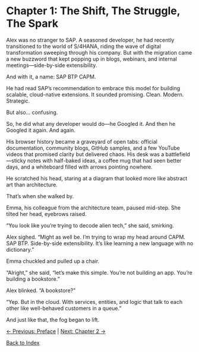 # Chapter 1: The Shift, The Struggle, The Spark

Alex was no stranger to SAP. A seasoned developer, he had recently transitioned to the world of S/4HANA, riding the wave of digital transformation sweeping through his company. But with the migration came a new buzzword that kept popping up in blogs, webinars, and internal meetings—side-by-side extensibility.

And with it, a name: SAP BTP CAPM.

He had read SAP’s recommendation to embrace this model for building scalable, cloud-native extensions. It sounded promising. Clean. Modern. Strategic.

But also… confusing.

So, he did what any developer would do—he Googled it.
And then he Googled it again.
And again.

His browser history became a graveyard of open tabs: official documentation, community blogs, GitHub samples, and a few YouTube videos that promised clarity but delivered chaos. His desk was a battlefield—sticky notes with half-baked ideas, a coffee mug that had seen better days, and a whiteboard filled with arrows pointing nowhere.

He scratched his head, staring at a diagram that looked more like abstract art than architecture.

That’s when she walked by.

Emma, his colleague from the architecture team, paused mid-step. She tilted her head, eyebrows raised.

“You look like you’re trying to decode alien tech,” she said, smirking.

Alex sighed. “Might as well be. I’m trying to wrap my head around CAPM. SAP BTP. Side-by-side extensibility. It’s like learning a new language with no dictionary.”

Emma chuckled and pulled up a chair.

“Alright,” she said, “let’s make this simple. You’re not building an app. You’re building a bookstore.”

Alex blinked. “A bookstore?”

“Yep. But in the cloud. With services, entities, and logic that talk to each other like well-behaved customers in a queue.”

And just like that, the fog began to lift.

[← Previous: Preface](Preface.md) | [Next: Chapter 2 →](Chapter-2.md)

[Back to Index](README.md)
